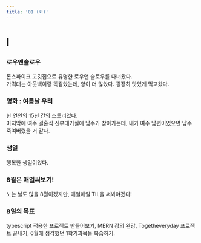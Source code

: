 ```yaml
---
title: '01 (화)'
---
```


# I

### 로우앤슬로우

돈스파이크 고깃집으로 유명한 로우앤 슬로우를 다녀왔다.  
가격대는 아웃백이랑 똑같았는데, 양이 더 많았다. 굉장히 맛있게 먹고왔다.

### 영화 : 여름날 우리

한 연인의 15년 간의 스토리였다.  
마지막에 여주 결혼식 신부대기실에 남주가 찾아가는데, 내가 여주 남편이였으면 남주 죽여버렸을 거 같다.

### 생일

행복한 생일이었다.

### 8월은 매일써보기!

노는 날도 많을 8월이겠지만, 매일매일 TIL을 써봐야겠다!

### 8얼의 목표

typescript 적용한 프로젝트 만들어보기, MERN 강의 완강, Togetheveryday 프로젝트 끝내기, 6월에 생각했던 1학기과목들 복습하기.
